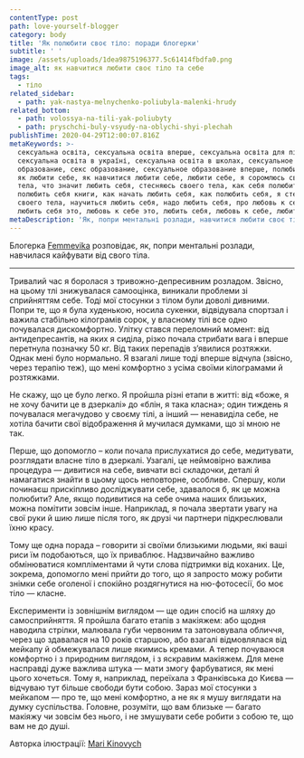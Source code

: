 ```yaml
---
contentType: post
path: love-yourself-blogger
category: body
title: 'Як полюбити своє тіло: поради блогерки'
subtitle: ' '
image: /assets/uploads/1dea9875196377.5c61414fbdfa0.png
image_alt: як навчитися любити своє тіло та себе
tags:
  - тіло
related_sidebar:
  - path: yak-nastya-melnychenko-poliubyla-malenki-hrudy
related_bottom:
  - path: volossya-na-tili-yak-poliubyty
  - path: pryschchi-buly-vsyudy-na-oblychi-shyi-plechah
publishTime: 2020-04-29T12:00:07.816Z
metaKeywords: >-
  сексуальна освіта, сексуальна освіта вперше, сексуальна освіта для підлітків,
  сексуальна освіта в україні, сексуальна освіта в школах, сексуальное
  образование, секс образование, сексуальное образование вперше, полюбити себе,
  як любити себе, як навчитися любити себе, любити себе, я соромлюсь своего
  тела, что значит любить себя, стесняюсь своего тела, как себя полюбить, как
  полюбить себя книги, как начать любить себя, как полюбить себя, я стесняюсь
  своего тела, научиться любить себя, надо любить себя, про любовь к себе, 
  любить себя это, любовь к себе это, любить себя, любовь к себе, любите себя
metaDescription: 'Як, попри ментальні розлади, навчитися любити своє тіло.'
---
```

Блогерка [Femmevika](https://www.instagram.com/femmevika/) розповідає, як, попри ментальні розлади, навчилася кайфувати від свого тіла.

- - -

Тривалий час я боролася з тривожно-депресивним розладом. Звісно, на цьому тлі знижувалася самооцінка, виникали проблеми зі сприйняттям себе. Тоді мої стосунки з тілом були доволі дивними. Попри те, що я була худенькою, носила сукенки, відвідувала спортзал і важила стабільно кілограмів сорок, у власному тілі все одно почувалася дискомфортно. Улітку стався переломний момент: від антидепресантів, на яких я сиділа, різко почала стрибати вага і вперше перетнула позначку 50 кг. Від таких перепадів з’явилися розтяжки. Однак мені було нормально. Я взагалі лише тоді вперше відчула (звісно, через терапію теж), що мені комфортно з усіма своїми кілограмами й розтяжками. 

Не скажу, що це було легко. Я пройшла різні етапи в житті: від «боже, я не хочу бачити це в дзеркалі» до «блін, я така класна»; один тиждень я почувалася мегачудово у своєму тілі, а інший — ненавиділа себе, не хотіла бачити свої відображення й мучилася думками, що зі мною не так.

Перше, що допомогло – коли почала прислухатися до себе, медитувати, розглядати власне тіло в дзеркалі. Узагалі, це неймовірно важлива процедура — дивитися на себе, вивчати всі складочки, деталі й намагатися знайти в цьому щось неповторне, особливе. Спершу, коли починаєш прискіпливо досліджувати себе, здавалося б, як це можна полюбити? Але, якщо подивитися на себе очима наших близьких, можна помітити зовсім інше. Наприклад, я почала звертати увагу на свої руки й шию лише після того, як друзі чи партнери підкреслювали їхню красу.

Тому ще одна порада – говорити зі своїми близькими людьми, які ваші риси їм подобаються, що їх приваблює. Надзвичайно важливо обмінюватися компліментами й чути слова підтримки від коханих. Це, зокрема, допомогло мені прийти до того, що я запросто можу робити знімки себе оголеної і спокійно роздягнутися на ню-фотосесії, бо моє тіло — класне.

Експерименти із зовнішнім виглядом — ще один спосіб на шляху до самосприйняття. Я пройшла багато етапів з макіяжем: або щодня наводила стрілки, малювала губи червоним та затоновувала обличчя, через що здавалася на 10 років старшою, або взагалі відмовлялася від мейкапу й обмежувалася лише якимись кремами. А тепер почуваюся комфортно і з природним виглядом, і з яскравим макіяжем. Для мене насправді дуже важлива штука — мати змогу фарбуватися, як мені цього хочеться. Тому я, наприклад, переїхала з Франківська до Києва — відчуваю тут більше свободи бути собою. Зараз мої стосунки з мейкапом — про те, що мені комфортно, а не як я мушу виглядати на думку суспільства. Головне, розуміти, що вам близьке — багато макіяжу чи зовсім без нього, і не змушувати себе робити з собою те, що вам не до душі.



Авторка ілюстрації: [Mari Kinovych](https://www.instagram.com/marikinoo/)
